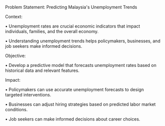 Problem Statement: Predicting Malaysia's Unemployment Trends

Context:

•	Unemployment rates are crucial economic indicators that impact individuals, families, and the overall economy.

•	Understanding unemployment trends helps policymakers, businesses, and job seekers make informed decisions.

Objective:

•	Develop a predictive model that forecasts unemployment rates based on historical data and relevant features.

Impact:

•	Policymakers can use accurate unemployment forecasts to design targeted interventions.

•	Businesses can adjust hiring strategies based on predicted labor market conditions.

•	Job seekers can make informed decisions about career choices.
